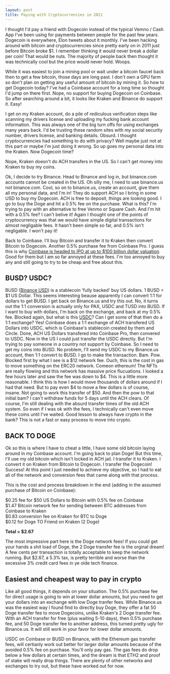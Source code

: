 ```yaml
---
layout: post
title: Paying with Cryptocurrencies in 2021
---
```


I thought I'd pay a friend with Dogecoin instead of the typical Vemno / Cash App I've been using for payments between people for the past few years. Dogecoin is everywhere, Elon tweets about it monthly. I've been hacking around with bitcoin and cryptocurrencies since pretty early on in 2011 just before Bitcoin broke $1. I remember thinking it would never break a dollar per coin! That would be nuts. The majority of people back then thought it was technically cool but the price would never hold. Woops.

While it was easiest to join a mining pool or wait under a bitcoin faucet back then to get a few bitcoin, those days are long past. I don't own a GPU farm so don't plan on getting any useful amount of bitcoin by mining it. So how to get Dogecoin today? I've had a Coinbase account for a long time so thought I'd jump on there first. Nope, no support for buying Dogecoin on Coinbase. So after searching around a bit, it looks like Kraken and Binance do support it. Easy!

I get on my Kraken account, do a pile of rediculous verification steps like scanning my drivers license and uploading my fucking bank account information. This was always one of the big turn offs for using exchanges many years back. I'd be trusting these random sites with my social security number, drivers license, and banking details. Obsurd. I thought cryptocurrencies had something to do with privacy? Well maybe just not at this part or maybe I'm just doing it wrong. So up goes my personal data into the Kraken. Now Dogecoin time?

Nope, Kraken doesn't do ACH transfers in the US. So I can't get money into Kraken to buy my coins.

Ok, I decide to try Binance. Head to Binance and log in, but binance.com accounts cannot be created in the US. Oh silly me, I need to use binance.us not binance.com. Cool, so on to binance.us, create an account, give them all my personal data, and I'm in! They do support ACH so I bring in some USD to buy my Dogecoin. ACH is free to deposit, things are looking good. I go to buy the Doge and hit a 0.5% fee on the purchase. What is this? I'm trying to pay with an alternative to free Venmo or Square Cash. And I'm hit with a 0.5% fee? I can't belive it! Again I thought one of the points of cryptocurrency was that we would have simple digital transactions for almost negligable fees. It hasn't been simple so far, and 0.5% isn't negligable. I won't pay it!

Back to Coinbase. I'll buy Bitcoin and transfer it to Kraken then convert Bitcoin to Dogecoin. Another 0.5% purchase fee from Coinbase Pro. I guess this is why [Coinbase is headed to IPO at up to $100 billion dollar valuation](https://www.forbes.com/advisor/investing/coinbase-ipo-direct-listing/). Good for them but I am so far annoyed at these fees. I'm too annoyed to buy any and still going to try to be cheap and free about this. 

## BUSD? USDC?

BUSD ([Binance USD](https://www.binance.us/en/busd)) is a stablecoin 'fully backed' buy US dollars. 1 BUSD = $1 US Dollar. This seems interesting beause apparently I can convert 1:1 for dollars to get BUSD. I get back on Binance.us and try this out. No, it turns out the 1:1 conversion is actually only for PAX, USDC and TUSD into BUSD. If I want to buy with dollars, I'm back on the exchange, and back at my 0.5% fee. Blocked again, but what is this [USDC](https://www.coinbase.com/usdc)? Can I get some of that then do a 1:1 exchange? Yes! Coinbase does a 1:1 exchange of ACH transfered US Dollars into USDC, which is Coinbase's stablecoin created by them and Circle. Done, ACH US Dollars transfered into Coinbase Pro, then convered to USDC. Now in the US I could just transfer the USDC directly. But I'm trying to pay someone in a country not support by Coinbase. So I need to get my coins into BUSD. No problem, I'll send my USDC to my Binance.us account, then 1:1 convert to BUSD. I go to make the transaction. Bam. Pow. Blocked first by what I see is a $12 network fee. Ouch, this is the cost in gas to move something on the ERC20 network. Comeon ethereum! The NFTs are really flowing and this network has massive price flucuations. I looked a few hours later and saw the fee was down to $4. This is a little more reasonable. I think this is how I would move thousands of dollars around if I had that need. But to pay even $4 to move a few dollars is of course, insane. Not going to work this transfer of $50. And then the pow to that initial bam? I can't withdraw funds for 5 days until the ACH clears. Of course, I'm still dealing with the absurd transfer times of the old ACH system. So even if I was ok with the fees, I technically can't even move these coins until I've waited. Good lesson to always have crypto in the bank? This is not a fast or easy process to move into crypto.

## BACK TO DOGE

Ok so this is where I have to cheat a little, I have some old bitcoin laying around in my Coinbase account. I'm going back to plan Doge! But this time, I'll use my old bitcoin which isn't locked in ACH jail. I transfer it to Kraken. I convert it on Kraken from Bitcoin to Dogecoin. I transfer the Dogecoin! Success! At this point I just needed to achieve my objective, so I had to eat all of the network and conversion fees that came along with that process.

This is the cost and process breakdown in the end (adding in the assumed purchase of Bitcoin on Coinbase):

$0.25 fee for $50 US Dollars to Bitcoin with 0.5% fee on Coinbase\
$1.47 Bitcoin network fee for sending between BTC addresses from Coinbase to Kraken\
$0.83 conversion fee on Kraken for BTC to Doge\
$0.12 for Doge TO Friend on Kraken (2 Doge)

**Total = $2.67**

The most impressive part here is the Doge network fees! If you could get your hands a shit load of Doge, the 2 Doge transfer fee is the orginal dream! A few cents per transaction is totally acceptable to keep the network running. But $2.67, a 5.3% tax, is pretty terrible and worse than the excessive 3% credit card fees in ye olde tech finance.

## Easiest and cheapest way to pay in crypto

Like all good things, it depends on your situation. The 0.5% purchase fee for direct usage is going to win at lower dollar amounts, but you need to get your dollars into an exchange with low Doge tranfer fees. While Binance.us was the easiest way I found find to directly buy Doge, they offer a fat 50 Doge transfer fee to move Dogecoins, unlike Kraken's 2 Doge transfer fee. With an ACH transfer for free (plus waiting 5-10 days), then 0.5% purchase fee, and 50 Doge transfer fee to another address, this turned pretty ugly for Binance.us. It will still work in your favor for lower dollar amounts. 

USDC on Coinbase or BUSD on Binance, with the Ethereum gas transfer fees, will certianly work out better for larger dollar amounts because of the avoided 0.5% fee on purchase. You'll only pay gas. The gas fees do drop below a few dollars at certain times, and the dream is that ETH2 and proof of stake will really drop things. There are plenty of other networks and exchanges to try out, but these have worked out for now.

